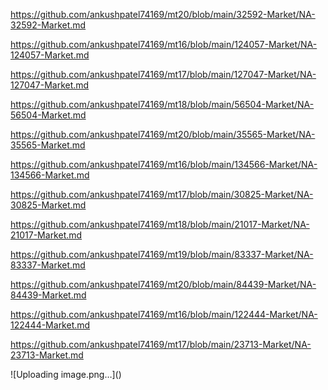 <p><a href="https://github.com/ankushpatel74169/mt20/blob/main/32592-Market/NA-32592-Market.md">https://github.com/ankushpatel74169/mt20/blob/main/32592-Market/NA-32592-Market.md</a></p><p><a href="https://github.com/ankushpatel74169/mt16/blob/main/124057-Market/NA-124057-Market.md">https://github.com/ankushpatel74169/mt16/blob/main/124057-Market/NA-124057-Market.md</a></p><p><a href="https://github.com/ankushpatel74169/mt17/blob/main/127047-Market/NA-127047-Market.md">https://github.com/ankushpatel74169/mt17/blob/main/127047-Market/NA-127047-Market.md</a></p><p><a href="https://github.com/ankushpatel74169/mt18/blob/main/56504-Market/NA-56504-Market.md">https://github.com/ankushpatel74169/mt18/blob/main/56504-Market/NA-56504-Market.md</a></p><p><a href="https://github.com/ankushpatel74169/mt20/blob/main/35565-Market/NA-35565-Market.md">https://github.com/ankushpatel74169/mt20/blob/main/35565-Market/NA-35565-Market.md</a></p><p><a href="https://github.com/ankushpatel74169/mt16/blob/main/134566-Market/NA-134566-Market.md">https://github.com/ankushpatel74169/mt16/blob/main/134566-Market/NA-134566-Market.md</a></p><p><a href="https://github.com/ankushpatel74169/mt17/blob/main/30825-Market/NA-30825-Market.md">https://github.com/ankushpatel74169/mt17/blob/main/30825-Market/NA-30825-Market.md</a></p><p><a href="https://github.com/ankushpatel74169/mt18/blob/main/21017-Market/NA-21017-Market.md">https://github.com/ankushpatel74169/mt18/blob/main/21017-Market/NA-21017-Market.md</a></p><p><a href="https://github.com/ankushpatel74169/mt19/blob/main/83337-Market/NA-83337-Market.md">https://github.com/ankushpatel74169/mt19/blob/main/83337-Market/NA-83337-Market.md</a></p><p><a href="https://github.com/ankushpatel74169/mt20/blob/main/84439-Market/NA-84439-Market.md">https://github.com/ankushpatel74169/mt20/blob/main/84439-Market/NA-84439-Market.md</a></p><p><a href="https://github.com/ankushpatel74169/mt16/blob/main/122444-Market/NA-122444-Market.md">https://github.com/ankushpatel74169/mt16/blob/main/122444-Market/NA-122444-Market.md</a></p><p><a href="https://github.com/ankushpatel74169/mt17/blob/main/23713-Market/NA-23713-Market.md">https://github.com/ankushpatel74169/mt17/blob/main/23713-Market/NA-23713-Market.md</a></p>
![Uploading image.png…]()
